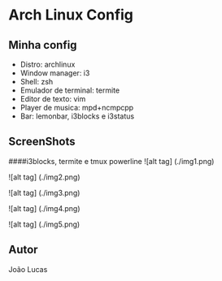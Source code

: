 # Arch Linux Config

## Minha config
* Distro: archlinux
* Window manager: i3
* Shell: zsh
* Emulador de terminal: termite
* Editor de texto: vim
* Player de musica: mpd+ncmpcpp
* Bar: lemonbar, i3blocks e i3status

## ScreenShots	
####i3blocks, termite e tmux powerline 
![alt tag] (./img1.png)

![alt tag] (./img2.png)

![alt tag] (./img3.png)

![alt tag] (./img4.png)

![alt tag] (./img5.png)


## Autor
João Lucas
